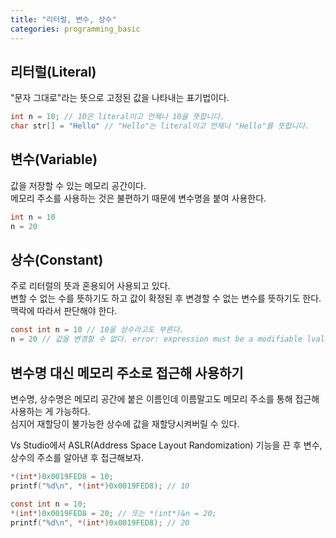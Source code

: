 ```yaml
---
title: "리터럴, 변수, 상수"
categories: programming_basic
---
```


## 리터럴(Literal)
"문자 그대로"라는 뜻으로 고정된 값을 나타내는 표기법이다.
```c
int n = 10; // 10은 literal이고 언제나 10을 뜻합니다.
char str[] = "Hello" // "Hello"는 literal이고 언제나 "Hello"를 뜻합니다.
```

## 변수(Variable)
값을 저장할 수 있는 메모리 공간이다.  
메모리 주소를 사용하는 것은 불편하기 때문에 변수명을 붙여 사용한다.
```c
int n = 10
n = 20
```

## 상수(Constant)
주로 리터럴의 뜻과 혼용되어 사용되고 있다.  
변할 수 없는 수를 뜻하기도 하고 값이 확정된 후 변경할 수 없는 변수를 뜻하기도 한다.  
맥락에 따라서 판단해야 한다.
```c
const int n = 10 // 10을 상수라고도 부른다.
n = 20 // 값을 변경할 수 없다. error: expression must be a modifiable lvalue
```

## 변수명 대신 메모리 주소로 접근해 사용하기
변수명, 상수명은 메모리 공간에 붙은 이름인데 이름말고도 메모리 주소를 통해 접근해 사용하는 게 가능하다.  
심지어 재할당이 불가능한 상수에 값을 재할당시켜버릴 수 있다.

Vs Studio에서 ASLR(Address Space Layout Randomization) 기능을 끈 후 변수, 상수의 주소를 알아낸 후 접근해보자.
```c
*(int*)0x0019FED8 = 10;
printf("%d\n", *(int*)0x0019FED8); // 10
```
```c
const int n = 10;
*(int*)0x0019FED8 = 20; // 또는 *(int*)&n = 20;
printf("%d\n", *(int*)0x0019FED8); // 20
```